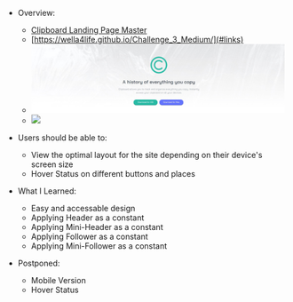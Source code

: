 - Overview:
  - [Clipboard Landing Page Master](#the-challenge)
  - [https://wella4life.github.io/Challenge_3_Medium/](#links)
  - ![](images/Finished-Desktop-1.jpg)
  - ![](images/Finished-Mobile.jpg)

 - Users should be able to:
   - View the optimal layout for the site depending on their device's screen size
   - Hover Status on different buttons and places

 - What I Learned:
   - Easy and accessable design
   - Applying Header as a constant
   - Applying Mini-Header as a constant
   - Applying Follower as a constant
   - Applying Mini-Follower as a constant
 
 - Postponed:
   - Mobile Version
   - Hover Status
